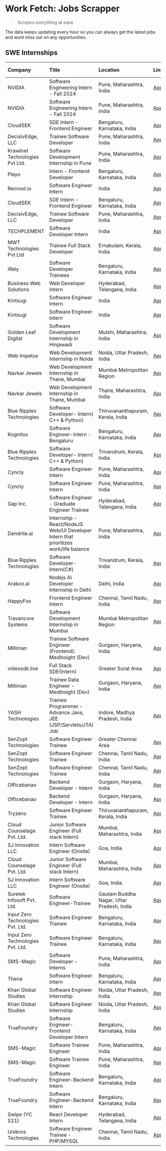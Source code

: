 # Work Fetch: Jobs Scrapper
> Scrapes everything at ease

The data keeps updating every hour so you can always get the latest jobs and wont miss out on any opportunities.

## SWE Internships
<!--START_SECTION:workfetch-->
| Company                           | Title                                                                                | Location                                  | Link                                                                                                                                                                                                                                                                                                | Date Posted   |
|:----------------------------------|:-------------------------------------------------------------------------------------|:------------------------------------------|:----------------------------------------------------------------------------------------------------------------------------------------------------------------------------------------------------------------------------------------------------------------------------------------------------|:--------------|
| NVIDIA                            | Software Engineering Intern - Fall 2024                                              | Pune, Maharashtra, India                  | [Apply](https://in.linkedin.com/jobs/view/software-engineering-intern-fall-2024-at-nvidia-3868585188?position=54&pageNum=0&refId=p0J4yKLDtY7hf%2FOs15DENA%3D%3D&trackingId=HHslz2KyHtfRXEUC9MirtA%3D%3D&trk=public_jobs_jserp-result_search-card)                                                   | 2024-03-23    |
| NVIDIA                            | Software Engineering Intern - Fall 2024                                              | Pune, Maharashtra, India                  | [Apply](https://in.linkedin.com/jobs/view/software-engineering-intern-fall-2024-at-nvidia-3868585188?position=4&pageNum=5&refId=LlZ2fifYaRlyzJ2gKKYdQg%3D%3D&trackingId=RIS488xr3LUff4E5C7cV2Q%3D%3D&trk=public_jobs_jserp-result_search-card)                                                      | 2024-03-23    |
| CloudSEK                          | SDE Intern - Frontend Engineer                                                       | Bengaluru, Karnataka, India               | [Apply](https://in.linkedin.com/jobs/view/sde-intern-frontend-engineer-at-cloudsek-3866616176?position=27&pageNum=0&refId=p0J4yKLDtY7hf%2FOs15DENA%3D%3D&trackingId=B2zm44jGiTfq%2BhfrGezRZw%3D%3D&trk=public_jobs_jserp-result_search-card)                                                        | 2024-03-22    |
| DecisivEdge, LLC                  | Trainee Software Developer                                                           | Pune, Maharashtra, India                  | [Apply](https://in.linkedin.com/jobs/view/trainee-software-developer-at-decisivedge-llc-3853425558?position=29&pageNum=0&refId=p0J4yKLDtY7hf%2FOs15DENA%3D%3D&trackingId=qAIk%2BTR8hvQJmZ1hDF4aIg%3D%3D&trk=public_jobs_jserp-result_search-card)                                                   | 2024-03-22    |
| Krawlnet Technologies Pvt Ltd.    | Software Development Internship in Pune                                              | Pune, Maharashtra, India                  | [Apply](https://in.linkedin.com/jobs/view/software-development-internship-in-pune-at-krawlnet-technologies-pvt-ltd-3868318801?position=37&pageNum=0&refId=p0J4yKLDtY7hf%2FOs15DENA%3D%3D&trackingId=Dzsw4kvi3FtV23jIbyLVkQ%3D%3D&trk=public_jobs_jserp-result_search-card)                          | 2024-03-22    |
| Playo                             | Intern - Frontend Developer                                                          | Bengaluru, Karnataka, India               | [Apply](https://in.linkedin.com/jobs/view/intern-frontend-developer-at-playo-3864131172?position=38&pageNum=0&refId=p0J4yKLDtY7hf%2FOs15DENA%3D%3D&trackingId=nHW4FsAnV8JJ80c0NX9iWQ%3D%3D&trk=public_jobs_jserp-result_search-card)                                                                | 2024-03-22    |
| Recroot.io                        | Software Engineer Intern                                                             | India                                     | [Apply](https://in.linkedin.com/jobs/view/software-engineer-intern-at-recroot-io-3865016461?position=44&pageNum=0&refId=p0J4yKLDtY7hf%2FOs15DENA%3D%3D&trackingId=KYXRO15DXXDyQOK29KPKFg%3D%3D&trk=public_jobs_jserp-result_search-card)                                                            | 2024-03-22    |
| CloudSEK                          | SDE Intern - Frontend Engineer                                                       | Bengaluru, Karnataka, India               | [Apply](https://in.linkedin.com/jobs/view/sde-intern-frontend-engineer-at-cloudsek-3866616176?position=2&pageNum=2&refId=3%2B4FHaIE4HDDfGTMxpCxxA%3D%3D&trackingId=9CXARWVUe9P2Pu0dcbgCng%3D%3D&trk=public_jobs_jserp-result_search-card)                                                           | 2024-03-22    |
| DecisivEdge, LLC                  | Trainee Software Developer                                                           | Pune, Maharashtra, India                  | [Apply](https://in.linkedin.com/jobs/view/trainee-software-developer-at-decisivedge-llc-3853425558?position=4&pageNum=2&refId=3%2B4FHaIE4HDDfGTMxpCxxA%3D%3D&trackingId=ULL8XdJESrdOon0v2gn4gg%3D%3D&trk=public_jobs_jserp-result_search-card)                                                      | 2024-03-22    |
| TECHPLEMENT                       | Software Developer Intern                                                            | India                                     | [Apply](https://in.linkedin.com/jobs/view/software-developer-intern-at-techplement-3866751333?position=1&pageNum=7&refId=HoexriidYzjB7xGOGL35xg%3D%3D&trackingId=di%2Fq6DB8bJJgHYd0qEIMFg%3D%3D&trk=public_jobs_jserp-result_search-card)                                                           | 2024-03-22    |
| MWT Technologies Pvt Ltd          | Trainee Full Stack Developer                                                         | Ernakulam, Kerala, India                  | [Apply](https://in.linkedin.com/jobs/view/trainee-full-stack-developer-at-mwt-technologies-pvt-ltd-3863344037?position=14&pageNum=0&refId=p0J4yKLDtY7hf%2FOs15DENA%3D%3D&trackingId=25APsbr4tIYYnRULAeroJQ%3D%3D&trk=public_jobs_jserp-result_search-card)                                          | 2024-03-20    |
| iRely                             | Software Developer Trainees                                                          | Bengaluru, Karnataka, India               | [Apply](https://in.linkedin.com/jobs/view/software-developer-trainees-at-irely-3860566039?position=4&pageNum=0&refId=p0J4yKLDtY7hf%2FOs15DENA%3D%3D&trackingId=t0S2jpuWJqgWWMNlxKRTCg%3D%3D&trk=public_jobs_jserp-result_search-card)                                                               | 2024-03-18    |
| Business Web Solutions            | Web Developer Intern                                                                 | Hyderabad, Telangana, India               | [Apply](https://in.linkedin.com/jobs/view/web-developer-intern-at-business-web-solutions-3860721170?position=36&pageNum=0&refId=p0J4yKLDtY7hf%2FOs15DENA%3D%3D&trackingId=xuSqnPQpX6Iy1VTkQWDRYA%3D%3D&trk=public_jobs_jserp-result_search-card)                                                    | 2024-03-17    |
| Kintsugi                          | Software Engineer Intern                                                             | India                                     | [Apply](https://in.linkedin.com/jobs/view/software-engineer-intern-at-kintsugi-3857074071?position=51&pageNum=0&refId=p0J4yKLDtY7hf%2FOs15DENA%3D%3D&trackingId=Ojg%2BPLs4IDWlH2nLstrlMg%3D%3D&trk=public_jobs_jserp-result_search-card)                                                            | 2024-03-16    |
| Kintsugi                          | Software Engineer Intern                                                             | India                                     | [Apply](https://in.linkedin.com/jobs/view/software-engineer-intern-at-kintsugi-3857074071?position=1&pageNum=5&refId=LlZ2fifYaRlyzJ2gKKYdQg%3D%3D&trackingId=dKd9aufhPb0K1D4Bmi7cGg%3D%3D&trk=public_jobs_jserp-result_search-card)                                                                 | 2024-03-16    |
| Golden Leaf Digital               | Software Development Internship in Hinjawadi                                         | Mulshi, Maharashtra, India                | [Apply](https://in.linkedin.com/jobs/view/software-development-internship-in-hinjawadi-at-golden-leaf-digital-3858085305?position=15&pageNum=0&refId=p0J4yKLDtY7hf%2FOs15DENA%3D%3D&trackingId=O50ysczOEly42N3xpqm3tg%3D%3D&trk=public_jobs_jserp-result_search-card)                               | 2024-03-15    |
| Web Impetus                       | Web Development Internship in Noida                                                  | Noida, Uttar Pradesh, India               | [Apply](https://in.linkedin.com/jobs/view/web-development-internship-in-noida-at-web-impetus-3858081954?position=42&pageNum=0&refId=p0J4yKLDtY7hf%2FOs15DENA%3D%3D&trackingId=vUVDwu1aTAyuPW4wCS%2B0PA%3D%3D&trk=public_jobs_jserp-result_search-card)                                              | 2024-03-15    |
| Navkar Jewels                     | Web Development Internship in Thane, Mumbai                                          | Mumbai Metropolitan Region                | [Apply](https://in.linkedin.com/jobs/view/web-development-internship-in-thane-mumbai-at-navkar-jewels-3858080315?position=4&pageNum=7&refId=HoexriidYzjB7xGOGL35xg%3D%3D&trackingId=mF%2FUGoHx2TIkHfz3MVhHpw%3D%3D&trk=public_jobs_jserp-result_search-card)                                        | 2024-03-15    |
| Navkar Jewels                     | Web Development Internship in Thane, Mumbai                                          | Thane, Maharashtra, India                 | [Apply](https://in.linkedin.com/jobs/view/web-development-internship-in-thane-mumbai-at-navkar-jewels-3858087224?position=8&pageNum=7&refId=HoexriidYzjB7xGOGL35xg%3D%3D&trackingId=z9vH0pSXZqhVzXXqkCPtqA%3D%3D&trk=public_jobs_jserp-result_search-card)                                          | 2024-03-15    |
| Blue Ripples Technologies         | Software Developer- Intern( C++ & Python)                                            | Thiruvananthapuram, Kerala, India         | [Apply](https://in.linkedin.com/jobs/view/software-developer-intern-c%2B%2B-python-at-blue-ripples-technologies-3855594494?position=23&pageNum=0&refId=p0J4yKLDtY7hf%2FOs15DENA%3D%3D&trackingId=SxngP3HQ751zeZgoEeFoxA%3D%3D&trk=public_jobs_jserp-result_search-card)                             | 2024-03-14    |
| Kognitos                          | Software Engineer-Intern -Bengaluru                                                  | Bengaluru, Karnataka, India               | [Apply](https://in.linkedin.com/jobs/view/software-engineer-intern-bengaluru-at-kognitos-3855361239?position=7&pageNum=0&refId=p0J4yKLDtY7hf%2FOs15DENA%3D%3D&trackingId=qDgSOD5NOEmHCuA92aT9Vg%3D%3D&trk=public_jobs_jserp-result_search-card)                                                     | 2024-03-13    |
| Blue Ripples Technologies         | Software Developer- Intern( C++  & Python)                                           | Trivandrum, Kerala, India                 | [Apply](https://in.linkedin.com/jobs/view/software-developer-intern-c%2B%2B-python-at-blue-ripples-technologies-3856150730?position=25&pageNum=0&refId=p0J4yKLDtY7hf%2FOs15DENA%3D%3D&trackingId=wXPmvBoi2wwdiqLB26KVNw%3D%3D&trk=public_jobs_jserp-result_search-card)                             | 2024-03-13    |
| Cyncly                            | Software Engineer Intern                                                             | Pune, Maharashtra, India                  | [Apply](https://in.linkedin.com/jobs/view/software-engineer-intern-at-cyncly-3853990178?position=31&pageNum=0&refId=p0J4yKLDtY7hf%2FOs15DENA%3D%3D&trackingId=ehD0mvRvKFY9d5Asjsk40A%3D%3D&trk=public_jobs_jserp-result_search-card)                                                                | 2024-03-13    |
| Cyncly                            | Software Engineer Intern                                                             | Pune, Maharashtra, India                  | [Apply](https://in.linkedin.com/jobs/view/software-engineer-intern-at-cyncly-3853990178?position=6&pageNum=2&refId=3%2B4FHaIE4HDDfGTMxpCxxA%3D%3D&trackingId=F0fEGbf0OfBIT6O%2FKaf%2B6w%3D%3D&trk=public_jobs_jserp-result_search-card)                                                             | 2024-03-13    |
| Gap Inc.                          | Software Engineer - Graduate Engineer Trainee                                        | Hyderabad, Telangana, India               | [Apply](https://in.linkedin.com/jobs/view/software-engineer-graduate-engineer-trainee-at-gap-inc-3853818960?position=6&pageNum=0&refId=p0J4yKLDtY7hf%2FOs15DENA%3D%3D&trackingId=y7J2JmBtS6MYQKOzirmiLA%3D%3D&trk=public_jobs_jserp-result_search-card)                                             | 2024-03-12    |
| Dendrite.ai                       | Internship - React/NodeJS Web/UI Developer Intern that prioritizes work/life balance | Pune, Maharashtra, India                  | [Apply](https://in.linkedin.com/jobs/view/internship-react-nodejs-web-ui-developer-intern-that-prioritizes-work-life-balance-at-dendrite-ai-3853583200?position=46&pageNum=0&refId=p0J4yKLDtY7hf%2FOs15DENA%3D%3D&trackingId=mD1LOP8wS3wyXaS8IfiHiw%3D%3D&trk=public_jobs_jserp-result_search-card) | 2024-03-12    |
| Blue Ripples Technologies         | Software Developer- Intern(C#)                                                       | Trivandrum, Kerala, India                 | [Apply](https://in.linkedin.com/jobs/view/software-developer-intern-c%23-at-blue-ripples-technologies-3850694934?position=5&pageNum=7&refId=HoexriidYzjB7xGOGL35xg%3D%3D&trackingId=aOjCQJBARH2NeJi7PJphog%3D%3D&trk=public_jobs_jserp-result_search-card)                                          | 2024-03-08    |
| Arakoo.ai                         | Nodejs AI Developer Internship in Delhi                                              | Delhi, India                              | [Apply](https://in.linkedin.com/jobs/view/nodejs-ai-developer-internship-in-delhi-at-arakoo-ai-3850810935?position=7&pageNum=7&refId=HoexriidYzjB7xGOGL35xg%3D%3D&trackingId=yXeapTw0FTDcqDc9QbrwOw%3D%3D&trk=public_jobs_jserp-result_search-card)                                                 | 2024-03-08    |
| HappyFox                          | Frontend Engineer Intern                                                             | Chennai, Tamil Nadu, India                | [Apply](https://in.linkedin.com/jobs/view/frontend-engineer-intern-at-happyfox-3848357951?position=49&pageNum=0&refId=p0J4yKLDtY7hf%2FOs15DENA%3D%3D&trackingId=f2k389Jf75SpiGa%2F0VQMbQ%3D%3D&trk=public_jobs_jserp-result_search-card)                                                            | 2024-03-07    |
| Travancore Systems                | Software Development Internship in Mumbai                                            | Mumbai Metropolitan Region                | [Apply](https://in.linkedin.com/jobs/view/software-development-internship-in-mumbai-at-travancore-systems-3847706952?position=43&pageNum=0&refId=p0J4yKLDtY7hf%2FOs15DENA%3D%3D&trackingId=cQerWofR1aCUMKIe8D6BTA%3D%3D&trk=public_jobs_jserp-result_search-card)                                   | 2024-03-05    |
| Milliman                          | Trainee Software Engineer (Frontend): MedInsight (Dev)                               | Gurgaon, Haryana, India                   | [Apply](https://in.linkedin.com/jobs/view/trainee-software-engineer-frontend-medinsight-dev-at-milliman-3792874280?position=9&pageNum=0&refId=p0J4yKLDtY7hf%2FOs15DENA%3D%3D&trackingId=N5c9Z6PbjCnqPvYtiCva%2Fg%3D%3D&trk=public_jobs_jserp-result_search-card)                                    | 2024-03-01    |
| videosdk.live                     | Full Stack SDE(Intern)                                                               | Greater Surat Area                        | [Apply](https://in.linkedin.com/jobs/view/full-stack-sde-intern-at-videosdk-live-3842945056?position=3&pageNum=7&refId=HoexriidYzjB7xGOGL35xg%3D%3D&trackingId=%2F9%2BX5cmrH51WtvtqvPYmxg%3D%3D&trk=public_jobs_jserp-result_search-card)                                                           | 2024-02-29    |
| Milliman                          | Trainee Data Engineer - MedInsight (Dev)                                             | Gurgaon, Haryana, India                   | [Apply](https://in.linkedin.com/jobs/view/trainee-data-engineer-medinsight-dev-at-milliman-3789275187?position=10&pageNum=7&refId=HoexriidYzjB7xGOGL35xg%3D%3D&trackingId=hoK%2FMhJQxXQjYOzILxkxXQ%3D%3D&trk=public_jobs_jserp-result_search-card)                                                  | 2024-02-23    |
| YASH Technologies                 | Trainee Programmer - Advance Java, JEE (JSP/Servlets/JTA) Job                        | Indore, Madhya Pradesh, India             | [Apply](https://in.linkedin.com/jobs/view/trainee-programmer-advance-java-jee-jsp-servlets-jta-job-at-yash-technologies-3811759183?position=21&pageNum=0&refId=p0J4yKLDtY7hf%2FOs15DENA%3D%3D&trackingId=mW4ZMLlHBtMraY%2FixzsfyQ%3D%3D&trk=public_jobs_jserp-result_search-card)                   | 2024-02-13    |
| SenZopt Technologies              | Software Engineer Trainee                                                            | Greater Chennai Area                      | [Apply](https://in.linkedin.com/jobs/view/software-engineer-trainee-at-senzopt-technologies-3827688781?position=40&pageNum=0&refId=p0J4yKLDtY7hf%2FOs15DENA%3D%3D&trackingId=Dm4WM5xCoRVvn%2FHxeboQGw%3D%3D&trk=public_jobs_jserp-result_search-card)                                               | 2024-02-12    |
| SenZopt Technologies              | Software Engineer Trainee                                                            | Chennai, Tamil Nadu, India                | [Apply](https://in.linkedin.com/jobs/view/software-engineer-trainee-at-senzopt-technologies-3827686880?position=56&pageNum=0&refId=p0J4yKLDtY7hf%2FOs15DENA%3D%3D&trackingId=3E7Wlo5YTdK31b4eEuAp4A%3D%3D&trk=public_jobs_jserp-result_search-card)                                                 | 2024-02-12    |
| SenZopt Technologies              | Software Engineer Trainee                                                            | Chennai, Tamil Nadu, India                | [Apply](https://in.linkedin.com/jobs/view/software-engineer-trainee-at-senzopt-technologies-3827686880?position=6&pageNum=5&refId=LlZ2fifYaRlyzJ2gKKYdQg%3D%3D&trackingId=QFw4zxvBx6goMbiZPiIa4g%3D%3D&trk=public_jobs_jserp-result_search-card)                                                    | 2024-02-12    |
| Officebanao                       | Backend Developer - Intern                                                           | Gurgaon, Haryana, India                   | [Apply](https://in.linkedin.com/jobs/view/backend-developer-intern-at-officebanao-3814263731?position=30&pageNum=0&refId=p0J4yKLDtY7hf%2FOs15DENA%3D%3D&trackingId=eEayMq3mtljenHoHBIqiXA%3D%3D&trk=public_jobs_jserp-result_search-card)                                                           | 2024-01-31    |
| Officebanao                       | Backend Developer - Intern                                                           | Gurgaon, Haryana, India                   | [Apply](https://in.linkedin.com/jobs/view/backend-developer-intern-at-officebanao-3814263731?position=5&pageNum=2&refId=3%2B4FHaIE4HDDfGTMxpCxxA%3D%3D&trackingId=G4N7PngyUg3Txb0FVjBVMw%3D%3D&trk=public_jobs_jserp-result_search-card)                                                            | 2024-01-31    |
| Tryzens                           | Software Engineer Trainee                                                            | Thiruvananthapuram, Kerala, India         | [Apply](https://in.linkedin.com/jobs/view/software-engineer-trainee-at-tryzens-3809363491?position=45&pageNum=0&refId=p0J4yKLDtY7hf%2FOs15DENA%3D%3D&trackingId=xPmN9o5BsITtMutBQLz9Kg%3D%3D&trk=public_jobs_jserp-result_search-card)                                                              | 2024-01-18    |
| Cloud Counselage Pvt. Ltd.        | Junior Software Engineer (Full stack Intern)                                         | Mumbai, Maharashtra, India                | [Apply](https://in.linkedin.com/jobs/view/junior-software-engineer-full-stack-intern-at-cloud-counselage-pvt-ltd-3803132814?position=28&pageNum=0&refId=p0J4yKLDtY7hf%2FOs15DENA%3D%3D&trackingId=qR7TFqX595M4usqPYdFQVA%3D%3D&trk=public_jobs_jserp-result_search-card)                            | 2024-01-11    |
| SJ Innovation LLC                 | Intern Software Engineer (Onsite)                                                    | Goa, India                                | [Apply](https://in.linkedin.com/jobs/view/intern-software-engineer-onsite-at-sj-innovation-llc-3799959011?position=52&pageNum=0&refId=p0J4yKLDtY7hf%2FOs15DENA%3D%3D&trackingId=bPClOFP4U2uyEBJNs5NlZQ%3D%3D&trk=public_jobs_jserp-result_search-card)                                              | 2024-01-11    |
| Cloud Counselage Pvt. Ltd.        | Junior Software Engineer (Full stack Intern)                                         | Mumbai, Maharashtra, India                | [Apply](https://in.linkedin.com/jobs/view/junior-software-engineer-full-stack-intern-at-cloud-counselage-pvt-ltd-3803132814?position=3&pageNum=2&refId=3%2B4FHaIE4HDDfGTMxpCxxA%3D%3D&trackingId=iqKV83zdc69x2pNB1QANmA%3D%3D&trk=public_jobs_jserp-result_search-card)                             | 2024-01-11    |
| SJ Innovation LLC                 | Intern Software Engineer (Onsite)                                                    | Goa, India                                | [Apply](https://in.linkedin.com/jobs/view/intern-software-engineer-onsite-at-sj-innovation-llc-3799959011?position=2&pageNum=5&refId=LlZ2fifYaRlyzJ2gKKYdQg%3D%3D&trackingId=X6vM1S86Q8fbD3hZoz73Mg%3D%3D&trk=public_jobs_jserp-result_search-card)                                                 | 2024-01-11    |
| Suretek Infosoft Pvt. Ltd.        | Software Engineer-Trainee                                                            | Gautam Buddha Nagar, Uttar Pradesh, India | [Apply](https://in.linkedin.com/jobs/view/software-engineer-trainee-at-suretek-infosoft-pvt-ltd-3800934643?position=22&pageNum=0&refId=p0J4yKLDtY7hf%2FOs15DENA%3D%3D&trackingId=i%2B608%2Fn2XReYvLPN6d7mbA%3D%3D&trk=public_jobs_jserp-result_search-card)                                         | 2024-01-09    |
| Input Zero Technologies Pvt. Ltd. | Software Engineer Trainee                                                            | Bengaluru, Karnataka, India               | [Apply](https://in.linkedin.com/jobs/view/software-engineer-trainee-at-input-zero-technologies-pvt-ltd-3800927643?position=34&pageNum=0&refId=p0J4yKLDtY7hf%2FOs15DENA%3D%3D&trackingId=Sa4AvZORBtFef2w06NyYYA%3D%3D&trk=public_jobs_jserp-result_search-card)                                      | 2024-01-09    |
| Input Zero Technologies Pvt. Ltd. | Software Engineer Trainee                                                            | Bengaluru, Karnataka, India               | [Apply](https://in.linkedin.com/jobs/view/software-engineer-trainee-at-input-zero-technologies-pvt-ltd-3800927643?position=9&pageNum=2&refId=3%2B4FHaIE4HDDfGTMxpCxxA%3D%3D&trackingId=WL1j9OMFSotFmPBGMIBYng%3D%3D&trk=public_jobs_jserp-result_search-card)                                       | 2024-01-09    |
| SMS-Magic                         | Software Developer -Interns                                                          | Pune, Maharashtra, India                  | [Apply](https://in.linkedin.com/jobs/view/software-developer-interns-at-sms-magic-3799485343?position=39&pageNum=0&refId=p0J4yKLDtY7hf%2FOs15DENA%3D%3D&trackingId=TJvpVB6xVDwmQFWwRJukyA%3D%3D&trk=public_jobs_jserp-result_search-card)                                                           | 2024-01-05    |
| Thena                             | Software Engineer Intern                                                             | Bengaluru, Karnataka, India               | [Apply](https://in.linkedin.com/jobs/view/software-engineer-intern-at-thena-3778731751?position=17&pageNum=0&refId=p0J4yKLDtY7hf%2FOs15DENA%3D%3D&trackingId=IF%2BW9UOyd2lKNfc3uXqIjg%3D%3D&trk=public_jobs_jserp-result_search-card)                                                               | 2023-12-05    |
| Khan Global Studies               | Software Engineer Internship                                                         | Noida, Uttar Pradesh, India               | [Apply](https://in.linkedin.com/jobs/view/software-engineer-internship-at-khan-global-studies-3766942197?position=59&pageNum=0&refId=p0J4yKLDtY7hf%2FOs15DENA%3D%3D&trackingId=DrGmDKEfJPXJia6sNfyg9g%3D%3D&trk=public_jobs_jserp-result_search-card)                                               | 2023-11-27    |
| Khan Global Studies               | Software Engineer Internship                                                         | Noida, Uttar Pradesh, India               | [Apply](https://in.linkedin.com/jobs/view/software-engineer-internship-at-khan-global-studies-3766942197?position=9&pageNum=5&refId=LlZ2fifYaRlyzJ2gKKYdQg%3D%3D&trackingId=7XAc5Rzok8hIvHqX9vjM3g%3D%3D&trk=public_jobs_jserp-result_search-card)                                                  | 2023-11-27    |
| TrueFoundry                       | Software Engineer- Frontend Developer Intern                                         | Bengaluru, Karnataka, India               | [Apply](https://in.linkedin.com/jobs/view/software-engineer-frontend-developer-intern-at-truefoundry-3790095058?position=16&pageNum=0&refId=p0J4yKLDtY7hf%2FOs15DENA%3D%3D&trackingId=9h0xUzeeo9i8ieti3jzeuA%3D%3D&trk=public_jobs_jserp-result_search-card)                                        | 2023-11-24    |
| SMS-Magic                         | Software Trainee Engineer                                                            | Pune, Maharashtra, India                  | [Apply](https://in.linkedin.com/jobs/view/software-trainee-engineer-at-sms-magic-3761409781?position=32&pageNum=0&refId=p0J4yKLDtY7hf%2FOs15DENA%3D%3D&trackingId=Xa%2BTL7QfUyZL2AOKWrK33g%3D%3D&trk=public_jobs_jserp-result_search-card)                                                          | 2023-11-16    |
| SMS-Magic                         | Software Trainee Engineer                                                            | Pune, Maharashtra, India                  | [Apply](https://in.linkedin.com/jobs/view/software-trainee-engineer-at-sms-magic-3761409781?position=7&pageNum=2&refId=3%2B4FHaIE4HDDfGTMxpCxxA%3D%3D&trackingId=Xqd8yw31gbyMUaDBWAKDjg%3D%3D&trk=public_jobs_jserp-result_search-card)                                                             | 2023-11-16    |
| TrueFoundry                       | Software Engineer-Backend Intern                                                     | Bengaluru, Karnataka, India               | [Apply](https://in.linkedin.com/jobs/view/software-engineer-backend-intern-at-truefoundry-3779508170?position=35&pageNum=0&refId=p0J4yKLDtY7hf%2FOs15DENA%3D%3D&trackingId=2OMxDqsK4UshPjjxh66yBQ%3D%3D&trk=public_jobs_jserp-result_search-card)                                                   | 2023-11-10    |
| TrueFoundry                       | Software Engineer-Backend Intern                                                     | Bengaluru, Karnataka, India               | [Apply](https://in.linkedin.com/jobs/view/software-engineer-backend-intern-at-truefoundry-3779508170?position=10&pageNum=2&refId=3%2B4FHaIE4HDDfGTMxpCxxA%3D%3D&trackingId=CLi1BG8EJzobayFN2cYWqQ%3D%3D&trk=public_jobs_jserp-result_search-card)                                                   | 2023-11-10    |
| Swipe (YC S21)                    | React Developer Intern                                                               | Hyderabad, Telangana, India               | [Apply](https://in.linkedin.com/jobs/view/react-developer-intern-at-swipe-yc-s21-3737600089?position=19&pageNum=0&refId=p0J4yKLDtY7hf%2FOs15DENA%3D%3D&trackingId=wnlpdtCRNxbpXdlIUoSgUA%3D%3D&trk=public_jobs_jserp-result_search-card)                                                            | 2023-10-13    |
| Unibros Technologies              | Software Engineer Trainee - PHP/MYSQL                                                | Chennai, Tamil Nadu, India                | [Apply](https://in.linkedin.com/jobs/view/software-engineer-trainee-php-mysql-at-unibros-technologies-3656599241?position=47&pageNum=0&refId=p0J4yKLDtY7hf%2FOs15DENA%3D%3D&trackingId=Pa6Rv4xrUkyKJsmjpEcXsg%3D%3D&trk=public_jobs_jserp-result_search-card)                                       | 2023-06-12    |
<!--END_SECTION:workfetch-->
